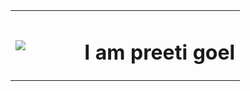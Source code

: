 <!DOCYPE html>
<html>
  
  <head>
  <title>Hello World</title>
  <meta charset="utf-8">
  <meta name="viewpoint" content="width=device-width, initial-scale=1">
  <link rel="stylesheet" href"stylesheets/style.css">
  
  </head>
  
  <body>
  <table>
    <tr>
     <td style="width:30%;">
       <img class = "newappIcon" src="images/newapp-icon.png">
      </td>
      <td>
        <h1> I am preeti goel</h1>
      </td>
    </tr>
  </table>
  </body>
  </html>
